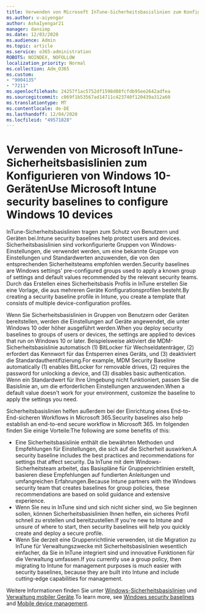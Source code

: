 ```yaml
---
title: Verwenden von Microsoft InTune-Sicherheitsbasislinien zum Konfigurieren von Windows 10-Geräten
ms.author: v-aiyengar
author: AshaIyengar21
manager: dansimp
ms.date: 12/03/2020
ms.audience: Admin
ms.topic: article
ms.service: o365-administration
ROBOTS: NOINDEX, NOFOLLOW
localization_priority: Normal
ms.collection: Adm_O365
ms.custom:
- "9004135"
- "7211"
ms.openlocfilehash: 24257f1ac5752df1598d08fcfdb95ee2642adfea
ms.sourcegitcommit: c069f1b53567ad14711c423740f120439a312a60
ms.translationtype: MT
ms.contentlocale: de-DE
ms.lasthandoff: 12/04/2020
ms.locfileid: "49571828"
---
```

# <a name="use-microsoft-intune-security-baselines-to-configure-windows-10-devices"></a><span data-ttu-id="1dbd3-102">Verwenden von Microsoft InTune-Sicherheitsbasislinien zum Konfigurieren von Windows 10-Geräten</span><span class="sxs-lookup"><span data-stu-id="1dbd3-102">Use Microsoft Intune security baselines to configure Windows 10 devices</span></span>

<span data-ttu-id="1dbd3-103">InTune-Sicherheitsbasislinien tragen zum Schutz von Benutzern und Geräten bei.</span><span class="sxs-lookup"><span data-stu-id="1dbd3-103">Intune security baselines help protect users and devices.</span></span> <span data-ttu-id="1dbd3-104">Sicherheitsbasislinien sind vorkonfigurierte Gruppen von Windows-Einstellungen, die verwendet werden, um eine bekannte Gruppe von Einstellungen und Standardwerten anzuwenden, die von den entsprechenden Sicherheitsteams empfohlen werden.</span><span class="sxs-lookup"><span data-stu-id="1dbd3-104">Security baselines are Windows settings' pre-configured groups used to apply a known group of settings and default values recommended by the relevant security teams.</span></span> <span data-ttu-id="1dbd3-105">Durch das Erstellen eines Sicherheitsbasis Profils in InTune erstellen Sie eine Vorlage, die aus mehreren Geräte Konfigurationsprofilen besteht.</span><span class="sxs-lookup"><span data-stu-id="1dbd3-105">By creating a security baseline profile in Intune, you create a template that consists of multiple device-configuration profiles.</span></span>

<span data-ttu-id="1dbd3-106">Wenn Sie Sicherheitsbasislinien in Gruppen von Benutzern oder Geräten bereitstellen, werden die Einstellungen auf Geräte angewendet, die unter Windows 10 oder höher ausgeführt werden.</span><span class="sxs-lookup"><span data-stu-id="1dbd3-106">When you deploy security baselines to groups of users or devices, the settings are applied to devices that run on Windows 10 or later.</span></span> <span data-ttu-id="1dbd3-107">Beispielsweise aktiviert die MDM-Sicherheitsbasislinie automatisch (1) BitLocker für Wechseldatenträger, (2) erfordert das Kennwort für das Entsperren eines Geräts, und (3) deaktiviert die Standardauthentifizierung.</span><span class="sxs-lookup"><span data-stu-id="1dbd3-107">For example, MDM Security Baseline automatically (1) enables BitLocker for removable drives, (2) requires the password for unlocking a device, and (3) disables basic authentication.</span></span> <span data-ttu-id="1dbd3-108">Wenn ein Standardwert für Ihre Umgebung nicht funktioniert, passen Sie die Basislinie an, um die erforderlichen Einstellungen anzuwenden.</span><span class="sxs-lookup"><span data-stu-id="1dbd3-108">When a default value doesn't work for your environment, customize the baseline to apply the settings you need.</span></span>

<span data-ttu-id="1dbd3-109">Sicherheitsbasislinien helfen außerdem bei der Einrichtung eines End-to-End-sicheren Workflows in Microsoft 365.</span><span class="sxs-lookup"><span data-stu-id="1dbd3-109">Security baselines also help establish an end-to-end secure workflow in Microsoft 365.</span></span> <span data-ttu-id="1dbd3-110">Im folgenden finden Sie einige Vorteile:</span><span class="sxs-lookup"><span data-stu-id="1dbd3-110">The following are some benefits of this:</span></span>

- <span data-ttu-id="1dbd3-111">Eine Sicherheitsbasislinie enthält die bewährten Methoden und Empfehlungen für Einstellungen, die sich auf die Sicherheit auswirken.</span><span class="sxs-lookup"><span data-stu-id="1dbd3-111">A security baseline includes the best practices and recommendations for settings that affect security.</span></span> <span data-ttu-id="1dbd3-112">Da InTune mit dem Windows-Sicherheitsteam arbeitet, das Basispläne für Gruppenrichtlinien erstellt, basieren diese Empfehlungen auf fundierten Anleitungen und umfangreichen Erfahrungen.</span><span class="sxs-lookup"><span data-stu-id="1dbd3-112">Because Intune partners with the Windows security team that creates baselines for group policies, these recommendations are based on solid guidance and extensive experience.</span></span>
- <span data-ttu-id="1dbd3-113">Wenn Sie neu in InTune sind und sich nicht sicher sind, wo Sie beginnen sollen, können Sicherheitsbasislinien Ihnen helfen, ein sicheres Profil schnell zu erstellen und bereitzustellen.</span><span class="sxs-lookup"><span data-stu-id="1dbd3-113">If you're new to Intune and unsure of where to start, then security baselines will help you quickly create and deploy a secure profile.</span></span>
- <span data-ttu-id="1dbd3-114">Wenn Sie derzeit eine Gruppenrichtlinie verwenden, ist die Migration zu InTune für Verwaltungszwecke mit Sicherheitsbasislinien wesentlich einfacher, da Sie in InTune integriert sind und innovative Funktionen für die Verwaltung umfassen.</span><span class="sxs-lookup"><span data-stu-id="1dbd3-114">If you currently use a group policy, then migrating to Intune for management purposes is much easier with security baselines, because they are built into Intune and include cutting-edge capabilities for management.</span></span>

<span data-ttu-id="1dbd3-115">Weitere Informationen finden Sie unter [Windows-Sicherheitsbasislinien](https://go.microsoft.com/fwlink/?linkid=2141503) und [Verwaltung mobiler Geräte](https://go.microsoft.com/fwlink/?linkid=2141701).</span><span class="sxs-lookup"><span data-stu-id="1dbd3-115">To learn more, see [Windows security baselines](https://go.microsoft.com/fwlink/?linkid=2141503) and [Mobile device management](https://go.microsoft.com/fwlink/?linkid=2141701).</span></span>
